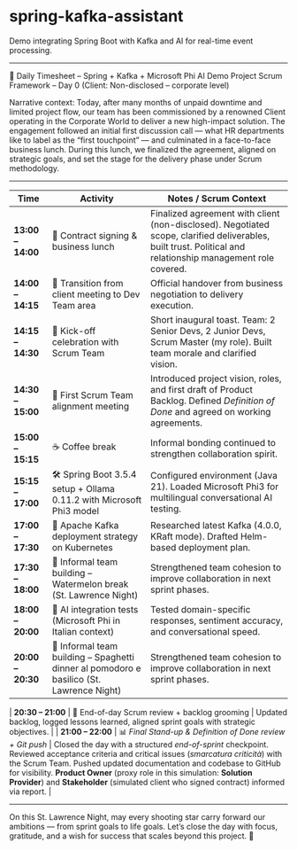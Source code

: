 # spring-kafka-assistant
Demo integrating Spring Boot with Kafka and AI for real-time event processing.

---

📅 Daily Timesheet – Spring + Kafka + Microsoft Phi AI Demo Project
Scrum Framework – Day 0 (Client: Non-disclosed – corporate level)

Narrative context:
Today, after many months of unpaid downtime and limited project flow, our team has been commissioned by a renowned Client operating in the Corporate World to deliver a new high-impact solution. The engagement followed an initial first discussion call — what HR departments like to label as the “first touchpoint” — and culminated in a face-to-face business lunch. During this lunch, we finalized the agreement, aligned on strategic goals, and set the stage for the delivery phase under Scrum methodology.

---

| Time              | Activity                                                              | Notes / Scrum Context                                                                                                                                                                                                                                                                                                                                                                    |
| ----------------- | --------------------------------------------------------------------- | ---------------------------------------------------------------------------------------------------------------------------------------------------------------------------------------------------------------------------------------------------------------------------------------------------------------------------------------------------------------------------------------- |
| **13:00 – 14:00** | 🤝 Contract signing & business lunch                                  | Finalized agreement with client (non-disclosed). Negotiated scope, clarified deliverables, built trust. Political and relationship management role covered.                                                                                                                                                                                                                              |
| **14:00 – 14:15** | 🚶 Transition from client meeting to Dev Team area                    | Official handover from business negotiation to delivery execution.                                                                                                                                                                                                                                                                                                                       |
| **14:15 – 14:30** | 🎉 Kick-off celebration with Scrum Team                               | Short inaugural toast. Team: 2 Senior Devs, 2 Junior Devs, Scrum Master (my role). Built team morale and clarified vision.                                                                                                                                                                                                                                                               |
| **14:30 – 15:00** | 📢 First Scrum Team alignment meeting                                 | Introduced project vision, roles, and first draft of Product Backlog. Defined *Definition of Done* and agreed on working agreements.                                                                                                                                                                                                                                                     |
| **15:00 – 15:15** | ☕ Coffee break                                                        | Informal bonding continued to strengthen collaboration spirit.                                                                                                                                                                                                                                                                                                                           |
| **15:15 – 17:00** | 🛠️ Spring Boot 3.5.4 setup + Ollama 0.11.2 with Microsoft Phi3 model | Configured environment (Java 21). Loaded Microsoft Phi3 for multilingual conversational AI testing.                                                                                                                                                                                                                                                                                      |
| **17:00 – 17:30** | 📡 Apache Kafka deployment strategy on Kubernetes                     | Researched latest Kafka (4.0.0, KRaft mode). Drafted Helm-based deployment plan.                                                                                                                                                                                                                                                                                                         |
| **17:30 – 18:00** | 🍉 Informal team building – Watermelon break (St. Lawrence Night)     | Strengthened team cohesion to improve collaboration in next sprint phases.                                                                                                                                                                                                                                                                                                               |
| **18:00 – 20:00** | 🔬 AI integration tests (Microsoft Phi in Italian context)            | Tested domain-specific responses, sentiment accuracy, and conversational speed.                                                                                                                                                                                                                                                                                                          |
| **20:00 – 20:30** | 🍝 Informal team building – Spaghetti dinner al pomodoro e basilico (St. Lawrence Night) | Strengthened team cohesion to improve collaboration in next sprint phases.                                             |

| **20:30 – 21:00** | 📝 End-of-day Scrum review + backlog grooming                         | Updated backlog, logged lessons learned, aligned sprint goals with strategic objectives.                                                                                                                                                                                                                                                                                                 |
| **21:00 – 22:00** | 📊 *Final Stand-up & Definition of Done review + Git push*            | Closed the day with a structured *end-of-sprint* checkpoint. Reviewed acceptance criteria and critical issues (*smarcatura criticità*) with the Scrum Team. Pushed updated documentation and codebase to GitHub for visibility. **Product Owner** (proxy role in this simulation: **Solution Provider**) and **Stakeholder** (simulated client who signed contract) informed via report. |

---

On this St. Lawrence Night, may every shooting star carry forward our ambitions — from sprint goals to life goals. Let’s close the day with focus, gratitude, and a wish for success that scales beyond this project. 🌠


